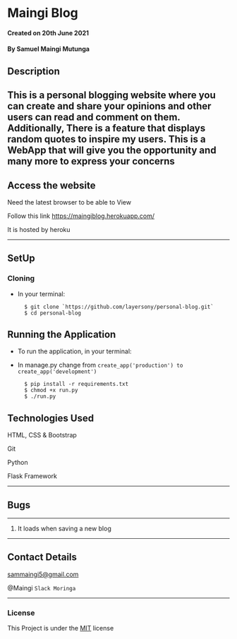 # Maingi Blog

#### Created on 20th June 2021
#### By Samuel Maingi Mutunga

## Description 

This is a personal blogging website where you can create and share your opinions and other users can read and comment on them. Additionally, There is a feature that displays random quotes to inspire my users.
This is a WebApp that will give you the opportunity and many more to express your concerns
---

## Access the website
Need the latest browser to be able to View

Follow this link https://maingiblog.herokuapp.com/

It is hosted by heroku

---

## SetUp
### Cloning

* In your terminal:
        
        $ git clone `https://github.com/layersony/personal-blog.git`
        $ cd personal-blog

## Running the Application

* To run the application, in your terminal:
* In manage.py change from `create_app('production') to create_app('development')`


        $ pip install -r requirements.txt
        $ chmod +x run.py
        $ ./run.py
        
        
## Technologies Used
HTML, CSS & Bootstrap

Git

Python

Flask Framework

---

## Bugs
---
1. It loads when saving a new blog

---

## Contact Details
sammaingi5@gmail.com

@Maingi `Slack Moringa`

---

### License
This Project is under the [MIT](LICENSE) license